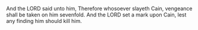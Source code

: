 And the LORD said unto him, Therefore whosoever slayeth Cain, vengeance shall be taken on him sevenfold. And the LORD set a mark upon Cain, lest any finding him should kill him.
